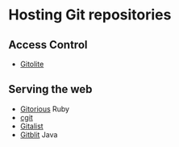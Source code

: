 # Hosting Git repositories #

## Access Control ##

- [Gitolite](https://github.com/sitaramc/gitolite/)

## Serving the web ##

- [Gitorious](http://gitorious.org/) Ruby
- [cgit](http://hjemli.net/git/cgit/)
- [Gitalist](http://www.gitalist.com/)
- [Gitblit](https://github.com/gitblit) Java
